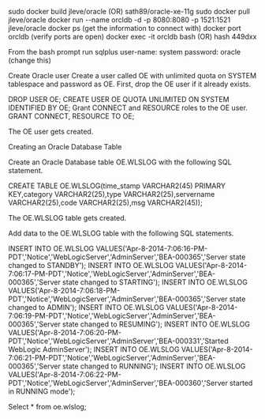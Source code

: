 sudo docker build jleve/oracle (OR) sath89/oracle-xe-11g
sudo docker pull jleve/oracle
docker run --name orcldb -d -p 8080:8080 -p 1521:1521 jleve/oracle
docker ps (get the information to connect with)
docker port orcldb (verify ports are open)
docker exec -it orcldb bash  (OR) hash 449dxx

From the bash prompt run sqlplus
user-name: system password: oracle  (change this)

Create Oracle user
Create a user called OE with unlimited quota on SYSTEM tablespace and password as OE. First, drop the OE user if it already exists.
 
DROP USER OE;
CREATE USER OE QUOTA UNLIMITED ON SYSTEM IDENTIFIED BY OE;
Grant CONNECT and RESOURCE roles to the OE user.
GRANT CONNECT, RESOURCE TO OE;
 
The OE user gets created.


Creating an Oracle Database Table
 
Create an Oracle Database table OE.WLSLOG with the following SQL statement.
 
CREATE TABLE OE.WLSLOG(time_stamp VARCHAR2(45) PRIMARY KEY,category VARCHAR2(25),type VARCHAR2(25),servername VARCHAR2(25),code VARCHAR2(25),msg VARCHAR2(45));
 
The OE.WLSLOG table gets created.

Add data to the OE.WLSLOG table with the following SQL statements.
 
INSERT INTO OE.WLSLOG VALUES('Apr-8-2014-7:06:16-PM-PDT','Notice','WebLogicServer','AdminServer','BEA-000365','Server state changed to STANDBY');
INSERT INTO OE.WLSLOG VALUES('Apr-8-2014-7:06:17-PM-PDT','Notice','WebLogicServer','AdminServer','BEA-000365','Server state changed to STARTING');
INSERT INTO OE.WLSLOG VALUES('Apr-8-2014-7:06:18-PM-PDT','Notice','WebLogicServer','AdminServer','BEA-000365','Server state changed to ADMIN');
INSERT INTO OE.WLSLOG VALUES('Apr-8-2014-7:06:19-PM-PDT','Notice','WebLogicServer','AdminServer','BEA-000365','Server state changed to RESUMING');
INSERT INTO OE.WLSLOG VALUES('Apr-8-2014-7:06:20-PM-PDT','Notice','WebLogicServer','AdminServer','BEA-000331','Started WebLogic AdminServer');
INSERT INTO OE.WLSLOG VALUES('Apr-8-2014-7:06:21-PM-PDT','Notice','WebLogicServer','AdminServer','BEA-000365','Server state changed to RUNNING');
INSERT INTO OE.WLSLOG VALUES('Apr-8-2014-7:06:22-PM-PDT','Notice','WebLogicServer','AdminServer','BEA-000360','Server started in RUNNING mode');


Select * from oe.wlslog; 


